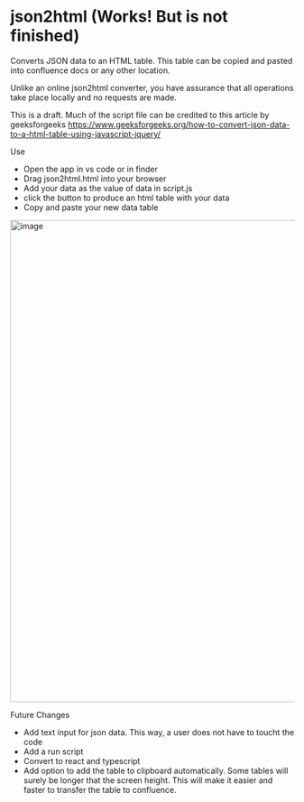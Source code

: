 # json2html (Works! But is not finished)

Converts JSON data to an HTML table. This table can be copied and pasted into confluence docs or any other location.

Unlike an online json2html converter, you have assurance that all operations take place locally and no requests are made.

This is a draft. Much of the script file can be credited to this article by geeksforgeeks
https://www.geeksforgeeks.org/how-to-convert-json-data-to-a-html-table-using-javascript-jquery/

Use

-   Open the app in vs code or in finder
-   Drag json2html.html into your browser
-   Add your data as the value of data in script.js
-   click the button to produce an html table with your data
-   Copy and paste your new data table

<img width="855" alt="image" src="https://user-images.githubusercontent.com/114420613/231201674-a70afea5-f6a2-4bb6-9843-7c601d7736fe.png">

Future Changes

-   Add text input for json data. This way, a user does not have to toucht the code
-   Add a run script
-   Convert to react and typescript
-   Add option to add the table to clipboard automatically. Some tables will surely be longer that the screen height. This will make it easier and faster to transfer the table to confluence.
